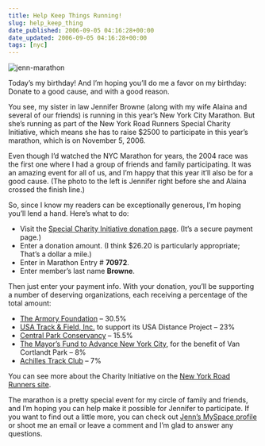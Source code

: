 ```yaml
---
title: Help Keep Things Running!
slug: help_keep_thing
date_published: 2006-09-05 04:16:28+00:00
date_updated: 2006-09-05 04:16:28+00:00
tags: [nyc]
---
```


![jenn-marathon](/images/marathon-finishing.jpg) 

Today’s my birthday! And I’m hoping you’ll do me a favor on my birthday: Donate to a good cause, and with a good reason.

You see, my sister in law Jennifer Browne (along with my wife Alaina and several of our friends) is running in this year’s New York City Marathon. But she’s running as part of the New York Road Runners Special Charity Initiative, which means she has to raise $2500 to participate in this year’s marathon, which is on November 5, 2006.

Even though I’d watched the NYC Marathon for years, the 2004 race was the first one where I had a group of friends and family participating. It was an amazing event for all of us, and I’m happy that this year it’ll also be for a good cause. (The photo to the left is Jennifer right before she and Alaina crossed the finish line.)

So, since I know my readers can be exceptionally generous, I’m hoping you’ll lend a hand. Here’s what to do:

- Visit the [Special Charity Initiative donation page](https://www.nyrrc.org/cgi-bin/start.cgi/mar-programs/rdsp/donations/donations.htm?FORM.NYCM.Ent.Num). (It’s a secure payment page.)
- Enter a donation amount. (I think $26.20 is particularly appropriate; That’s a dollar a mile.)
- Enter in Marathon Entry # **70972**.
- Enter member’s last name **Browne**.

Then just enter your payment info. With your donation, you’ll be supporting a number of deserving organizations, each receiving a percentage of the total amount:
- [The Armory Foundation](http://www.armorynyc.org/) – 30.5%
- [USA Track & Field, Inc.](http://www.usatf.org/) to support its USA Distance Project – 23%
- [Central Park Conservancy](http://www.centralparknyc.org/) – 15.5%
- [The Mayor’s Fund to Advance New York City](http://www.nyc.gov/html/fund/html/home/home.shtml), for the benefit of Van Cortlandt Park – 8%
- [Achilles Track Club](http://www.achillestrackclub.org/) – 7%

You can see more about the Charity Initiative on the [New York Road Runners site](http://www.ingnycmarathon.org/about/special_entry.php).

The marathon is a pretty special event for my circle of family and friends, and I’m hoping you can help make it possible for Jennifer to participate. If you want to find out a little more, you can check out [Jenn’s MySpace profile](http://profile.myspace.com/index.cfm?fuseaction=user.viewprofile&amp;friendid=66229250&amp;MyToken=f0f5548c-ea45-4e78-9f06-0076c721b728) or shoot me an email or leave a comment and I’m glad to answer any questions.
